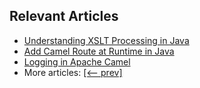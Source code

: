## Relevant Articles
- [Understanding XSLT Processing in Java](https://www.baeldung.com/java-extensible-stylesheet-language-transformations)
- [Add Camel Route at Runtime in Java](https://www.baeldung.com/java-camel-dynamic-route)
- [Logging in Apache Camel](https://www.baeldung.com/java-apache-camel-logging)
- More articles: [[<-- prev]](../apache-libraries)

